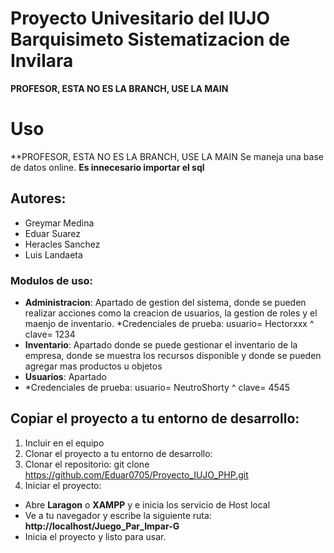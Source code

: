 # Proyecto Univesitario del IUJO Barquisimeto Sistematizacion de Invilara
**PROFESOR, ESTA NO ES LA BRANCH, USE LA MAIN**
# Uso
**PROFESOR, ESTA NO ES LA BRANCH, USE LA MAIN
Se maneja una base de datos online. **Es innecesario importar el sql**
## Autores: 
- Greymar Medina
- Eduar Suarez
- Heracles Sanchez
- Luis Landaeta

### Modulos de uso:
- **Administracion**: Apartado de gestion del sistema, donde se pueden realizar acciones como la creacion de usuarios, la gestion de roles y el maenjo de inventario.
  *Credenciales de prueba: usuario= Hectorxxx ^ clave= 1234
- **Inventario**: Apartado donde se puede gestionar el inventario de la empresa, donde se muestra los recursos disponible y donde se pueden agregar mas productos u objetos
- **Usuarios**: Apartado
- *Credenciales de prueba: usuario= NeutroShorty ^ clave= 4545

## Copiar el proyecto a tu entorno de desarrollo:

1. Incluir en el equipo
2. Clonar el proyecto a tu entorno de desarrollo:
3. Clonar el repositorio:
    git clone https://github.com/Eduar0705/Proyecto_IUJO_PHP.git
4. Iniciar el proyecto:
- Abre **Laragon** o **XAMPP** y e inicia los servicio de Host local 
- Ve a tu navegador y escribe la siguiente ruta: **http://localhost/Juego_Par_Impar-G**
- Inicia el proyecto y listo para usar.
